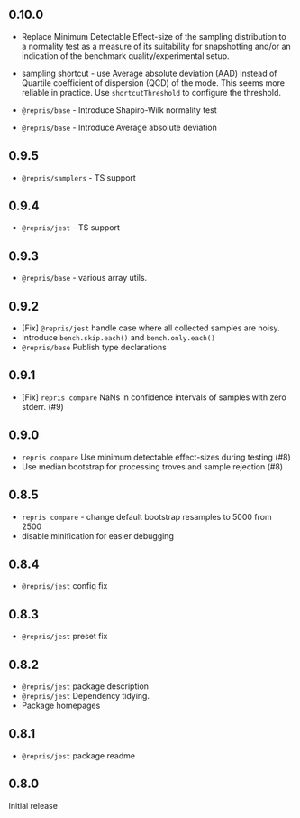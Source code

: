 ## 0.10.0

- Replace Minimum Detectable Effect-size of the sampling distribution to a normality
  test as a measure of its suitability for snapshotting and/or an
  indication of the benchmark quality/experimental setup.

- sampling shortcut - use Average absolute deviation (AAD) instead of
  Quartile coefficient of dispersion (QCD) of the mode. This seems more reliable in
  practice. Use `shortcutThreshold` to configure the threshold.

- `@repris/base` - Introduce Shapiro-Wilk normality test
- `@repris/base` - Introduce Average absolute deviation

## 0.9.5

- `@repris/samplers` - TS support

## 0.9.4

- `@repris/jest` - TS support

## 0.9.3

- `@repris/base` - various array utils.

## 0.9.2

- [Fix] `@repris/jest` handle case where all collected samples are noisy.
- Introduce `bench.skip.each()` and `bench.only.each()`
- `@repris/base` Publish type declarations

## 0.9.1

- [Fix] `repris compare` NaNs in confidence intervals of samples with zero stderr. (#9)

## 0.9.0

- `repris compare` Use minimum detectable effect-sizes during testing (#8)
- Use median bootstrap for processing troves and sample rejection (#8) 

## 0.8.5

- `repris compare` - change default bootstrap resamples to 5000 from 2500
- disable minification for easier debugging

## 0.8.4

- `@repris/jest` config fix

## 0.8.3

- `@repris/jest` preset fix

## 0.8.2

- `@repris/jest` package description
- `@repris/jest` Dependency tidying.
- Package homepages

## 0.8.1

- `@repris/jest` package readme

## 0.8.0

Initial release